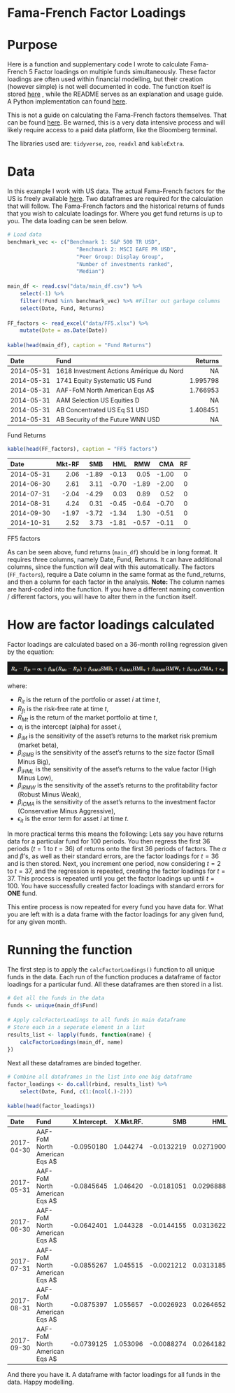 Fama-French Factor Loadings
================

# Purpose

Here is a function and supplementary code I wrote to calculate
Fama-French 5 Factor loadings on multiple funds simultaneously. These
factor loadings are often used within financial modelling, but their
creation (however simple) is not well documented in code. The function
itself is stored [here](code/calcFactorLoadings.R) , while the README
serves as an explanation and usage guide. A Python implementation can
found [here](code/calcFactorLoadings.py).

This is not a guide on calculating the Fama-French factors themselves.
That can be found
[here](https://stablebread.com/how-to-calculate-and-interpret-the-fama-and-french-and-carhart-multifactor-models/).
Be warned, this is a very data intensive process and will likely require
access to a paid data platform, like the Bloomberg terminal.

The libraries used are: `tidyverse`, `zoo`, `readxl` and `kableExtra`.

# Data

In this example I work with US data. The actual Fama-French factors for
the US is freely available
[here](https://mba.tuck.dartmouth.edu/pages/faculty/ken.french/data_library.html).
Two dataframes are required for the calculation that will follow. The
Fama-French factors and the historical returns of funds that you wish to
calculate loadings for. Where you get fund returns is up to you. The
data loading can be seen below.

``` r
# Load data
benchmark_vec <- c("Benchmark 1: S&P 500 TR USD",
                      "Benchmark 2: MSCI EAFE PR USD",
                      "Peer Group: Display Group",
                      "Number of investments ranked",
                      "Median")

main_df <- read.csv("data/main_df.csv") %>%
    select(-1) %>% 
    filter(!Fund %in% benchmark_vec) %>% #Filter out garbage columns
    select(Date, Fund, Returns)

FF_factors <- read_excel("data/FF5.xlsx") %>%
    mutate(Date = as.Date(Date))

kable(head(main_df), caption = "Fund Returns")
```

| Date       | Fund                                     |  Returns |
|:-----------|:-----------------------------------------|---------:|
| 2014-05-31 | 1618 Investment Actions Amérique du Nord |       NA |
| 2014-05-31 | 1741 Equity Systematic US Fund           | 1.995798 |
| 2014-05-31 | AAF-FoM North American Eqs A\$           | 1.766953 |
| 2014-05-31 | AAM Selection US Equities D              |       NA |
| 2014-05-31 | AB Concentrated US Eq S1 USD             | 1.408451 |
| 2014-05-31 | AB Security of the Future WNN USD        |       NA |

Fund Returns

``` r
kable(head(FF_factors), caption = "FF5 factors")
```

| Date       | Mkt-RF |   SMB |   HML |   RMW |   CMA |  RF |
|:-----------|-------:|------:|------:|------:|------:|----:|
| 2014-05-31 |   2.06 | -1.89 | -0.13 |  0.05 | -1.00 |   0 |
| 2014-06-30 |   2.61 |  3.11 | -0.70 | -1.89 | -2.00 |   0 |
| 2014-07-31 |  -2.04 | -4.29 |  0.03 |  0.89 |  0.52 |   0 |
| 2014-08-31 |   4.24 |  0.31 | -0.45 | -0.64 | -0.70 |   0 |
| 2014-09-30 |  -1.97 | -3.72 | -1.34 |  1.30 | -0.51 |   0 |
| 2014-10-31 |   2.52 |  3.73 | -1.81 | -0.57 | -0.11 |   0 |

FF5 factors

As can be seen above, fund returns (`main_df`) should be in long format.
It requires three columns, namely Date, Fund, Returns. It can have
additional columns, since the function will deal with this
automatically. The factors (`FF_factors`), require a Date column in the
same format as the fund_returns, and then a column for each factor in
the analysis. **Note:** The column names are hard-coded into the
function. If you have a different naming convention / different factors,
you will have to alter them in the function itself.

# How are factor loadings calculated

Factor loadings are calculated based on a 36-month rolling regression
given by the equation:

![](bin/FF.png)

where:

- $R_{it}$ is the return of the portfolio or asset $i$ at time $t$,
- $R_{ft}$ is the risk-free rate at time $t$,
- $R_{Mt}$ is the return of the market portfolio at time $t$,
- $\alpha_i$ is the intercept (alpha) for asset $i$,
- $\beta_{iM}$ is the sensitivity of the asset’s returns to the market
  risk premium (market beta),
- $\beta_{iSMB}$ is the sensitivity of the asset’s returns to the size
  factor (Small Minus Big),
- $\beta_{iHML}$ is the sensitivity of the asset’s returns to the value
  factor (High Minus Low),
- $\beta_{iRMW}$ is the sensitivity of the asset’s returns to the
  profitability factor (Robust Minus Weak),
- $\beta_{iCMA}$ is the sensitivity of the asset’s returns to the
  investment factor (Conservative Minus Aggressive),
- $\epsilon_{it}$ is the error term for asset $i$ at time $t$.

In more practical terms this means the following: Lets say you have
returns data for a particular fund for 100 periods. You then regress the
first 36 periods ($t = 1$ to $t = 36$) of returns onto the first 36
periods of factors. The $\alpha$ and $\beta$’s, as well as their
standard errors, are the factor loadings for $t=36$ and is then stored.
Next, you increment one period, now considering $t = 2$ to $t = 37$, and
the regression is repeated, creating the factor loadings for $t=37$.
This process is repeated until you get the factor loadings up until
$t=100$. You have successfully created factor loadings with standard
errors for **ONE** fund.

This entire process is now repeated for every fund you have data for.
What you are left with is a data frame with the factor loadings for any
given fund, for any given month.

# Running the function

The first step is to apply the `calcFactorLoadings()` function to all
unique funds in the data. Each run of the function produces a dataframe
of factor loadings for a particular fund. All these dataframes are then
stored in a list.

``` r
# Get all the funds in the data
funds <- unique(main_df$Fund)

# Apply calcFactorLoadings to all funds in main dataframe
# Store each in a seperate element in a list
results_list <- lapply(funds, function(name) {
    calcFactorLoadings(main_df, name)
})
```

Next all these dataframes are binded together.

``` r
# Combine all dataframes in the list into one big dataframe
factor_loadings <- do.call(rbind, results_list) %>% 
    select(Date, Fund, c(1:(ncol(.)-2)))

kable(head(factor_loadings))
```

| Date       | Fund                           | X.Intercept. | X.Mkt.RF. |        SMB |       HML |        RMW |        CMA | X.Intercept.\_se | X.Mkt.RF.\_se |    SMB_se |    HML_se |    RMW_se |    CMA_se |
|:-----------|:-------------------------------|-------------:|----------:|-----------:|----------:|-----------:|-----------:|-----------------:|--------------:|----------:|----------:|----------:|----------:|
| 2017-04-30 | AAF-FoM North American Eqs A\$ |   -0.0950180 |  1.044274 | -0.0132219 | 0.0271900 | -0.1385145 | -0.0584346 |        0.0823175 |     0.0272314 | 0.0346326 | 0.0416809 | 0.0636197 | 0.0764708 |
| 2017-05-31 | AAF-FoM North American Eqs A\$ |   -0.0845645 |  1.046420 | -0.0181051 | 0.0296888 | -0.1389186 | -0.0647327 |        0.0815205 |     0.0270342 | 0.0344483 | 0.0412512 | 0.0629376 | 0.0758908 |
| 2017-06-30 | AAF-FoM North American Eqs A\$ |   -0.0642401 |  1.044328 | -0.0144155 | 0.0313622 | -0.1532679 | -0.0698817 |        0.0812795 |     0.0272397 | 0.0352099 | 0.0416995 | 0.0622029 | 0.0781119 |
| 2017-07-31 | AAF-FoM North American Eqs A\$ |   -0.0855267 |  1.045515 | -0.0021212 | 0.0313185 | -0.1452375 | -0.0813340 |        0.0803267 |     0.0266853 | 0.0352885 | 0.0409121 | 0.0605236 | 0.0769163 |
| 2017-08-31 | AAF-FoM North American Eqs A\$ |   -0.0875397 |  1.055657 | -0.0026923 | 0.0264652 | -0.1527069 | -0.0544473 |        0.0802369 |     0.0270592 | 0.0353257 | 0.0408102 | 0.0606348 | 0.0750228 |
| 2017-09-30 | AAF-FoM North American Eqs A\$ |   -0.0739125 |  1.053096 | -0.0088274 | 0.0264182 | -0.1514399 | -0.0541082 |        0.0791615 |     0.0267291 | 0.0348915 | 0.0401774 | 0.0594493 | 0.0732928 |

And there you have it. A dataframe with factor loadings for all funds in
the data. Happy modelling.
